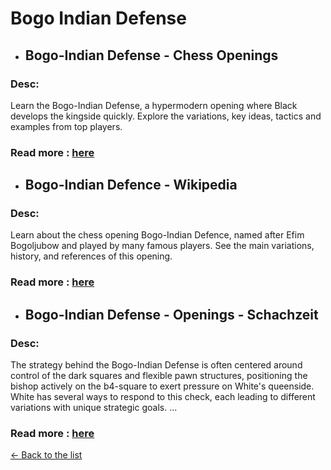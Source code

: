 # Bogo Indian Defense
- ## **Bogo-Indian Defense - Chess Openings** 
### Desc: 
 Learn the Bogo-Indian Defense, a hypermodern opening where Black develops the kingside quickly. Explore the variations, key ideas, tactics and examples from top players. 
### Read more : [here](https://www.chess.com/openings/Bogo-Indian-Defense) 
- ## **Bogo-Indian Defence - Wikipedia** 
### Desc: 
 Learn about the chess opening Bogo-Indian Defence, named after Efim Bogoljubow and played by many famous players. See the main variations, history, and references of this opening. 
### Read more : [here](https://en.wikipedia.org/wiki/Bogo-Indian_Defence) 
- ## **Bogo-Indian Defense - Openings - Schachzeit** 
### Desc: 
 The strategy behind the Bogo-Indian Defense is often centered around control of the dark squares and flexible pawn structures, positioning the bishop actively on the b4-square to exert pressure on White's queenside. White has several ways to respond to this check, each leading to different variations with unique strategic goals. ... 
### Read more : [here](https://www.schachzeit.com/en/openings/bogo-indian-defense) 


[← Back to the list](chess-openings.md)